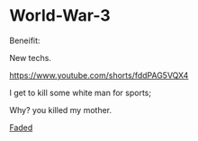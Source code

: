 # World-War-3

Beneifit:

New techs.

<https://www.youtube.com/shorts/fddPAG5VQX4>

I get to kill some white man for sports;

Why? you killed my mother.


[Faded](https://www.youtube.com/watch?v=n03IDJcsy5g)
